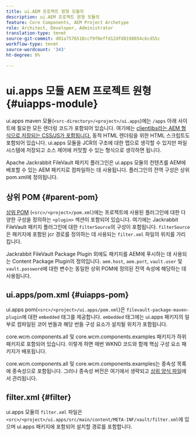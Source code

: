 ```yaml
---
title: ui.AEM 프로젝트 원형 모듈의
description: ui.AEM 프로젝트 원형 모듈의
feature: Core Components, AEM Project Archetype
role: Architect, Developer, Administrator
translation-type: tm+mt
source-git-commit: d01a7576518ccf9f0effd12dfd8198854c6cd55c
workflow-type: tm+mt
source-wordcount: '343'
ht-degree: 0%

---
```



# ui.apps 모듈 AEM 프로젝트 원형 {#uiapps-module}

ui.apps maven 모듈(`<src-directory>/<project>/ui.apps`)에는 `/apps` 아래 사이트에 필요한 모든 렌더링 코드가 포함되어 있습니다. 여기에는 [clientlibs라는 AEM 형식으로 저장되는 CSS/JS가 포함됩니다.](uifrontend.md#clientlibs) 동적 HTML 렌더링을 위한 HTML 스크립트도 포함되어 있습니다. ui.apps 모듈을 JCR의 구조에 대한 맵으로 생각할 수 있지만 파일 시스템에 저장되고 소스 제어에 커밋할 수 있는 형식으로 생각하면 됩니다.

Apache Jackrabbit FileVault 패키지 플러그인은 ui.apps 모듈의 컨텐츠를 AEM에 배포할 수 있는 AEM 패키지로 컴파일하는 데 사용됩니다. 플러그인의 전역 구성은 상위 pom.xml에 정의됩니다.

## 상위 POM {#parent-pom}

[상위 POM](/help/developing/archetype/using.md#parent-pom) (`<src>/<project>/pom.xml`)에는 프로젝트에 사용된 플러그인에 대한 다양한 구성을 정의하는  `<plugin>` 섹션이 포함되어 있습니다. 여기에는 Jackrabbit FileVault 패키지 플러그인에 대한 `filterSource`의 구성이 포함됩니다. `filterSource`은 패키지에 포함된 jcr 경로를 정의하는 데 사용되는 `filter.xml` 파일의 위치를 가리킵니다.

Jackrabbit FileVault Package Plugin 외에도 패키지를 AEM에 푸시하는 데 사용되는 Content Package Plugin의 정의입니다. `aem.host`, `aem.port`, `vault.user` 및 `vault.password`에 대한 변수는 동일한 상위 POM에 정의된 전역 속성에 해당하는 데 사용됩니다.

## ui.apps/pom.xml {#uiapps-pom}

ui.apps pom(`<src>/<project>/ui.apps/pom.xml`)은 `filevault-package-maven-plugin`에 대한 `embedded` 태그를 제공합니다. `embedded` 태그에는 ui.apps 패키지의 일부로 컴파일된 코어 번들과 해당 번들 구성 요소가 설치될 위치가 포함됩니다.

core.wcm.components.all 및 core.wcm.components.examples 패키지가 하위 패키지로 포함되어 있습니다. 이렇게 하면 매번 WKND 코드와 함께 핵심 구성 요소 패키지가 배포됩니다.

core.wcm.components.all 및 core.wcm.components.examples는 종속성 목록에 종속성으로 포함됩니다. 그러나 종속성 버전은 여기에서 생략되고 [상위 양식 파일](/help/developing/archetype/using.md#core-components)에서 관리됩니다.

## filter.xml {#filter}

ui.apps 모듈의 `filter.xml` 파일은 `<src>/<project>/ui.apps/src/main/content/META-INF/vault/filter.xml`에 있으며 ui.apps 패키지에 포함되어 설치할 경로를 포함합니다.
